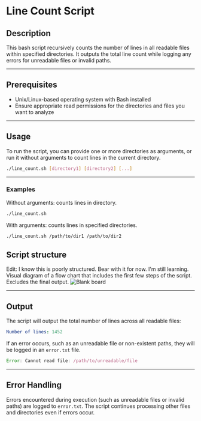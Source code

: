 # Line Count Script

## Description
This bash script recursively counts the number of lines in all readable files within specified directories. 
It outputs the total line count while logging any errors for unreadable files or invalid paths.

---

## Prerequisites
- Unix/Linux-based operating system with Bash installed
- Ensure appropriate read permissions for the directories and files you want to analyze

---

## Usage

To run the script, you can provide one or more directories as arguments, or run it without arguments to count lines in the current directory.

```bash
./line_count.sh [directory1] [directory2] [...]
```

---


### Examples

Without arguments: counts lines in directory.
```bash
./line_count.sh
```


With arguments: counts lines in specified directories.
```bash
./line_count.sh /path/to/dir1 /path/to/dir2
```

## Script structure
Edit: I know this is poorly structured. Bear with it for now. I'm still learning.
Visual diagram of a flow chart that includes the first few steps of the script. Excludes the final output.
![Blank board](https://github.com/user-attachments/assets/779ec114-3ec0-4385-b6ec-5255a9f5bb2b)



---


## Output
The script will output the total number of lines across all readable files:
```yaml
Number of lines: 1452
```

If an error occurs, such as an unreadable file or non-existent paths, they will be logged in an `error.txt` file.
```javascript
Error: Cannot read file: /path/to/unreadable/file
```

---


## Error Handling

Errors encountered during execution (such as unreadable files or invalid paths) are logged to `error.txt`. 
The script continues processing other files and directories even if errors occur.

